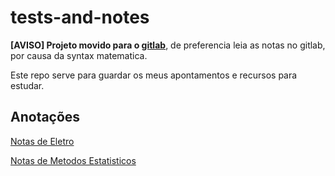 # tests-and-notes

**\[AVISO\] Projeto movido para o [gitlab](https://gitlab.com/OnikenX/school-notes)**, de preferencia leia as notas no gitlab, por causa da syntax matematica.

Este repo serve para guardar os meus apontamentos e recursos para estudar.

## Anotações

[Notas de Eletro](./Eletro/notas.md)

[Notas de Metodos Estatisticos](./Metodos-Estatisticos/notas.md)
